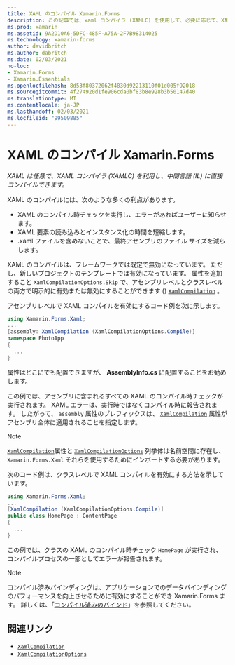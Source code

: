 ```yaml
---
title: XAML のコンパイル Xamarin.Forms
description: この記事では、xaml コンパイラ (XAMLC) を使用して、必要に応じて、XAML を中間言語 (IL) に直接コンパイルする方法について説明し Xamarin.Forms ます。
ms.prod: xamarin
ms.assetid: 9A2D10A6-5DFC-485F-A75A-2F7B98314025
ms.technology: xamarin-forms
author: davidbritch
ms.author: dabritch
ms.date: 02/03/2021
no-loc:
- Xamarin.Forms
- Xamarin.Essentials
ms.openlocfilehash: 8d53f80372062f4830d92213110f01d005f92018
ms.sourcegitcommit: 4f274920d1fe906cda0bf83b8e928b3b50147d40
ms.translationtype: MT
ms.contentlocale: ja-JP
ms.lasthandoff: 02/03/2021
ms.locfileid: "99509885"
---
```

# <a name="xaml-compilation-in-xamarinforms"></a>XAML のコンパイル Xamarin.Forms

_XAML は任意で、XAML コンパイラ (XAMLC) を利用し、中間言語 (IL) に直接コンパイルできます。_

XAML のコンパイルには、次のような多くの利点があります。

- XAML のコンパイル時チェックを実行し、エラーがあればユーザーに知らせます。
- XAML 要素の読み込みとインスタンス化の時間を短縮します。
- .xaml ファイルを含めないことで、最終アセンブリのファイル サイズを減らします。

XAML のコンパイルは、フレームワークでは既定で無効になっています。 ただし、新しいプロジェクトのテンプレートでは有効になっています。 属性を追加すること `XamlCompilationOptions.Skip` で、アセンブリレベルとクラスレベルの両方で明示的に有効または無効にすることができます () [`XamlCompilation`](xref:Xamarin.Forms.Xaml.XamlCompilationAttribute) 。

アセンブリレベルで XAML コンパイルを有効にするコード例を次に示します。

```csharp
using Xamarin.Forms.Xaml;
...
[assembly: XamlCompilation (XamlCompilationOptions.Compile)]
namespace PhotoApp
{
  ...
}
```

属性はどこにでも配置できますが、 **AssemblyInfo.cs** に配置することをお勧めします。

この例では、アセンブリに含まれるすべての XAML のコンパイル時チェックが実行されます。 XAML エラーは、実行時ではなくコンパイル時に報告されます。 したがって、 `assembly` 属性のプレフィックスは、 [`XamlCompilation`](xref:Xamarin.Forms.Xaml.XamlCompilationAttribute) 属性がアセンブリ全体に適用されることを指定します。

> [!NOTE]
> [`XamlCompilation`](xref:Xamarin.Forms.Xaml.XamlCompilationAttribute)属性と [`XamlCompilationOptions`](xref:Xamarin.Forms.Xaml.XamlCompilationOptions) 列挙体は名前空間に存在し、 `Xamarin.Forms.Xaml` それらを使用するためにインポートする必要があります。

次のコード例は、クラスレベルで XAML コンパイルを有効にする方法を示しています。

```csharp
using Xamarin.Forms.Xaml;
...
[XamlCompilation (XamlCompilationOptions.Compile)]
public class HomePage : ContentPage
{
  ...
}
```

この例では、クラスの XAML のコンパイル時チェック `HomePage` が実行され、コンパイルプロセスの一部としてエラーが報告されます。

> [!NOTE]
> コンパイル済みバインディングは、アプリケーションでのデータバインディングのパフォーマンスを向上させるために有効にすることができ Xamarin.Forms ます。 詳しくは、「[コンパイル済みのバインド](~/xamarin-forms/app-fundamentals/data-binding/compiled-bindings.md)」を参照してください。

## <a name="related-links"></a>関連リンク

- [`XamlCompilation`](xref:Xamarin.Forms.Xaml.XamlCompilationAttribute)
- [`XamlCompilationOptions`](xref:Xamarin.Forms.Xaml.XamlCompilationOptions)
